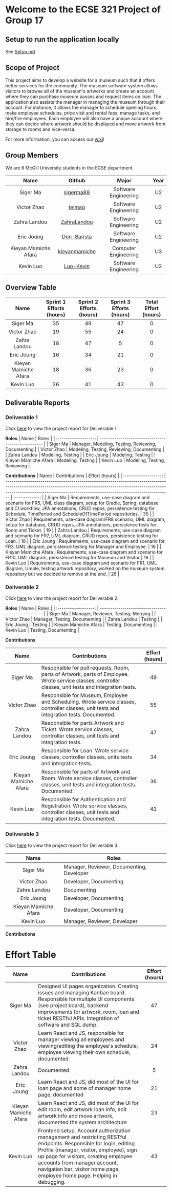 # Welcome to the ECSE 321 Project of Group 17

## Setup to run the application locally

See [Setup.md](Setup.md)

## Scope of Project

This project aims to develop a website for a museum such that it offers better services for the community. The museum software system allows visitors to browse all of the museum's artworks and create an account where they can purchase museum passes and request items on loan. The application also assists the manager in managing the museum through their account. For instance, it allows the manager to schedule opening hours, make employee schedules, price visit and rental fees, manage tasks, and hire/fire employees. Each employee will also have a unique account where they can decide where artwork should be displayed and move artwork from storage to rooms and vice-versa.

For more information, you can access our [wiki](https://github.com/McGill-ECSE321-Fall2022/project-group-17/wiki)!

## Group Members

We are 6 McGill University students in the ECSE department.

|         Name         |                      Github                       |        Major         | Year |
| :------------------: | :-----------------------------------------------: | :------------------: | :--: |
|       Siger Ma       |     [sigerma88](https://github.com/sigerma88)     | Software Engineering |  U2  |
|     Victor Zhao      |        [telmaq](https://github.com/telmaq)        | Software Engineering |  U2  |
|     Zahra Landou     |   [ZahraLandou](https://github.com/ZahraLandou)   | Software Engineering |  U2  |
|      Eric Joung      |   [Don-Barista](https://github.com/Don-Barista)   | Software Engineering |  U2  |
| Kieyan Mamiche Afara | [kieyanmamiche](https://github.com/kieyanmamiche) | Computer Engineering |  U3  |
|      Kevin Luo       |     [Luo-Kevin](https://github.com/Luo-Kevin)     | Software Engineering |  U2  |

## Overview Table

|         Name         | Sprint 1 Efforts (hours) | Sprint 2 Efforts (hours) | Sprint 3 Efforts (hours) | Total Effort (hours) |
| :------------------: | :----------------------: | :----------------------: | :----------------------: | :------------------: |
|       Siger Ma       |            35            |            49             |            47             |          0           |
|     Victor Zhao      |            19            |            55             |            24             |          0           |
|     Zahra Landou     |            18            |            47             |            5             |          0           |
|      Eric Joung      |            16            |            34             |            21             |          0           |
| Kieyan Mamiche Afara |            18            |            36             |            23             |          0           |
|      Kevin Luo       |            26            |            41             |            43             |          0           |

## Deliverable Reports

### Deliverable 1

Click [here](https://github.com/McGill-ECSE321-Fall2022/project-group-17/wiki/Deliverable-1) to view the project report for Deliverable 1.

**Roles**
| Name | Roles |
| :------------------: | -------------------------------------------------- |
| Siger Ma | Manager, Modeling, Testing, Reviewing, Documenting |
| Victor Zhao | Modeling, Testing, Reviewing, Documenting |
| Zahra Landou | Modeling, Testing |
| Eric Joung | Modeling, Testing |
| Kieyan Mamiche Afara | Modeling, Testing |
| Kevin Luo | Modeling, Testing, Reviewing |

**Contributions**
| Name | Contributions | Effort (hours) |
| :------------------: | -------------------------------------------------------------------------------------------------------------------------------------------------------------------------------------------------------------------------------------------- | :------------: |
| Siger Ma | Requirements, use-case diagram and scenario for FR5, UML class diagram, setup for Gradle, Spring, database and CI workflow, JPA annotations, CRUD repos, persistence testing for Schedule, TimePeriod and ScheduleOfTimePeriod repositories. | 35 |
| Victor Zhao | Requirements, use-case diagram/FR8 scenario, UML diagram, setup for database, CRUD repos, JPA annotations, persistence tests for Room and Ticket. | 19 |
| Zahra Landou | Requirements, use-case diagram and scenario for FR7, UML diagram, CRUD repos, persistence testing for Loan. | 18 |
| Eric Joung | Requirements, use-case diagram and scenario for FR3, UML diagram, persistence testing for Manager and Employee. | 16 |
| Kieyan Mamiche Afara | Requirements, use-case diagram and scenario for FR10, UML diagram, persistence testing for Museum and Visitor | 18 |
| Kevin Luo | Requirements, use-case diagram and scenario for FR1, UML diagram, Umple, testing artwork repository, worked on the museum system repository but we decided to remove at the end. | 26 |

### Deliverable 2

Click [here](https://github.com/McGill-ECSE321-Fall2022/project-group-17/wiki/Deliverable-2) to view the project report for Deliverable 2.

**Roles**
|         Name         | Roles                                              |
| :------------------: | -------------------------------------------------- |
|       Siger Ma       |     Manager, Reviewer, Testing, Merging     |
|     Victor Zhao      |     Manager, Testing, Documenting      |
|     Zahra Landou     |     Testing     |
|      Eric Joung      |     Testing     |
| Kieyan Mamiche Afara |     Testing, Documenting     |
|      Kevin Luo       |     Testing, Documenting    |

**Contributions**

|         Name         | Contributions                                            | Effort (hours) |
| :------------------: | -------------------------------------------------------- | :------------: |
|       Siger Ma       | Responsible for pull requests, Room, parts of Artwork, parts of Employee. Wrote service classes, controller classes, unit tests and integration tests. |      49       |
|     Victor Zhao      | Responsible for Museum, Employee and Scheduling. Wrote service classes, controller classes, unit tests and integration tests. Documented. |      55       |
|     Zahra Landou     | Responsible for parts Artwork and Ticket. Wrote service classes, controller classes, unit tests and integration tests. |      47       |
|      Eric Joung      | Responsible for Loan. Wrote service classes, controller classes, units tests and integration tests. |     34        |
| Kieyan Mamiche Afara | Responsible for parts of Artwork and Room. Wrote service classes, controller classes, unit tests and integration tests. Documented. |      36       |
|      Kevin Luo       | Responsible for Authentication and Registration. Wrote service classes, controller classes, unit tests and integration tests. Documented. |     41      |


### Deliverable 3

Click [here](https://github.com/McGill-ECSE321-Fall2022/project-group-17/wiki/Deliverable-3) to view the project report for Deliverable 3.



|         Name         | Roles    |
| :------------------: | -------- |
|       Siger Ma       |     Manager, Reviewer, Documenting, Developer  |
|     Victor Zhao      |    Developer, Documenting   |
|     Zahra Landou     |     Documenting     |
|      Eric Joung      |       Developer, Documenting   |
| Kieyan Mamiche Afara |       Developer, Documenting   |
|      Kevin Luo       |    Manager, Reviewer, Developer      |

**Contributions**

# Effort Table

|         Name         | Contributions                                                                               | Effort (hours) |
| :------------------: | ------------------------------------------------------------------------------------------- | :------------: |
|       Siger Ma       | Designed UI pages organization. Creating issues and managing Kanban board. Responsible for multiple UI components (see project board), backend improvements for artwork, room, loan and ticket RESTful APIs. Integration of software and SQL dump. |        47       |
|     Victor Zhao      | Learn React and JS, responsible for manager viewing all employees and viewing/editing the employee's schedule, employee viewing their own schedule, documented                                                                                            |        24        |
|     Zahra Landou     |  Documented                                                                                           |    5            |
|      Eric Joung      |  Learn React and JS, did most of the UI for loan page and some of manager home page, documented                                                                                          |           21     |
| Kieyan Mamiche Afara | Learn React and JS, did most of the UI for edit room, edit artwork loan info, edit artwork info and move artwork, documented the system architecture                                                                                             |      23          |
|      Kevin Luo       | Frontend setup. Account authorization management and restricting RESTful endpoints. Responsible for login, editing Profile (manager, visitor, employee), sign up page for visitors, creating employee accounts from manager account, navigation bar, visitor home page, employee home page. Helping in debugging.                      |      43          
